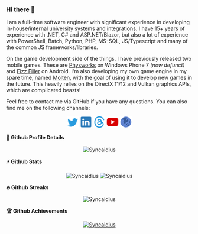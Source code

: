 ### Hi there 👋

I am a full-time software engineer with significant experience in developing in-house/internal university systems and integrations. I have 15+ years of experience with .NET, C# and ASP.NET/Blazor, but also a lot of experience with PowerShell, Batch, Python, PHP, MS-SQL, JS/Typescript and many of the common JS frameworks/libraries.

On the game development side of the things, I have previously released two mobile games. These are [Physworks](https://www.youtube.com/watch?v=Y9pp6E56uNQ) on Windows Phone 7 _(now defunct)_ and [Fizz Filler](https://play.google.com/store/apps/details?id=com.stoneleafstudios.fizzfiller&hl=en&gl=US) on Android. I'm also developing my own game engine in my spare time, named [Molten](https://github.com/Syncaidius/MoltenEngine), with the goal of using it to develop new games in the future. This heavily relies on the DirectX 11/12 and Vulkan graphics APIs, which are complicated beasts!

Feel free to contact me via GitHub if you have any questions. You can also find me on the following channels:  
<p align="center">
  <a href="https://twitter.com/JJamesYarwood"><img src="/img/twitter.png"/></a>
  <a href="https://www.linkedin.com/in/james-yarwood-a1bb4a61"><img src="/img/linkedin.png"/></a>
  <a href="https://www.threads.net/@james_yarwood"><img src="/img/threads.png"/></a>
  <a href="https://www.youtube.com/syncaidius"><img src="/img/youtube.png"/></a>
  <a href="https://jamesyarwood.co.uk"><img src="/img/web.png"/></a>
</p>

<summary><b>🔎 Github Profile Details</b></summary>
<p align="center"><img height="180em" src="https://github-profile-summary-cards.vercel.app/api/cards/profile-details?username=Syncaidius&theme=github_dark" alt="Syncaidius" align = "center"/></p>

<summary><b>⚡ Github Stats</b></summary>
<p align="center"><img height="180em" src="https://github-readme-stats.vercel.app/api?username=Syncaidius&hide_border=true&count_private=true&show_icons=true&theme=dark" alt="Syncaidius" align = "center"/>
<img height="180em" src="https://github-readme-stats.vercel.app/api/top-langs?username=Syncaidius&show_icons=true&locale=en&layout=compact&hide_border=true&theme=dark" alt="Syncaidius" align = "center"/></p>

<summary><b>🔥 Github Streaks</b></summary>
<p align="center"><img src="https://github-readme-streak-stats.herokuapp.com?user=Syncaidius&theme=dark&date_format=j%20M%5B%20Y%5D" alt="Syncaidius" /></p>

<summary><b>🏆 Github Achievements</b></summary>
<p align="center"> <a href="https://github.com/Syncaidius"><img src="https://github-profile-trophy.vercel.app/?username=Syncaidius&margin-w=5&theme=github_dark" alt="Syncaidius" /></a> </p>
